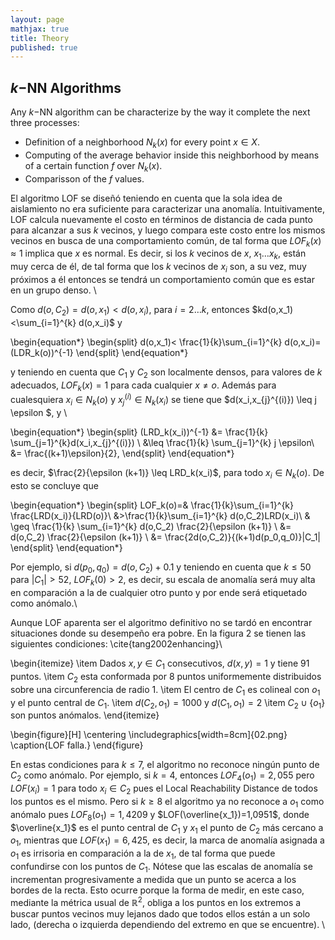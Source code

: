 ```yaml
---
layout: page
mathjax: true
title: Theory
published: true
---
```

## $k-$NN Algorithms

Any $k-$NN algorithm can be characterize by the way it complete the next three processes: 

- Definition of a neighborhood $N_{k}(x)$ for every point $x \in X$.
- Computing of the average behavior inside this neighborhood by means of a certain function $f$ over $N_{k}(x)$.
- Comparisson of the $f$ values.

El algoritmo LOF se diseñó teniendo en cuenta que la sola idea de aislamiento no era suficiente para caracterizar una anomalía. Intuitivamente, LOF calcula nuevamente el costo en términos de distancia de cada punto para alcanzar a sus $k$ vecinos, y luego compara este costo entre los mismos vecinos en busca de una comportamiento común, de tal forma que $LOF_k(x) \approx 1$ implica que $x$ es normal. Es decir, si los $k$ vecinos de $x$, $x_1 \dots x_k$, están muy cerca de él, de tal forma que los $k$ vecinos de $x_i$ son, a su vez, muy próximos a él entonces se tendrá un comportamiento común que es estar en un grupo denso. \\

Como $d(o,C_2)=d(o,x_1)<d(o,x_i)$, para $i=2 \dots k$, entonces $kd(o,x_1)<\sum_{i=1}^{k} d(o,x_i)$ y

\begin{equation*}
\begin{split}
d(o,x_1)< \frac{1}{k}\sum_{i=1}^{k} d(o,x_i)= (LDR_k(o))^{-1}
\end{split}
\end{equation*}

y teniendo en cuenta que $C_1$ y $C_2$ son localmente densos, para valores de $k$ adecuados, $LOF_k(x)=1$ para cada cualquier $x \neq o$. Además para cualesquiera $x_i \in N_k(o)$ y $x_j^{(i)} \in N_k(x_i)$ se tiene que $d(x_i,x_{j}^{(i)}) \leq j \epsilon $, y \\

\begin{equation*}
    \begin{split}
        (LRD_k(x_i))^{-1} &= \frac{1}{k} \sum_{j=1}^{k}d(x_i,x_{j}^{(i)}) \\
         &\leq \frac{1}{k} \sum_{j=1}^{k} j \epsilon\\
        &= \frac{(k+1)\epsilon}{2}, 
    \end{split}
\end{equation*}

es decir, $\frac{2}{\epsilon (k+1)} \leq LRD_k(x_i)$, para todo $x_i \in N_k(o).$ De esto se concluye que 

\begin{equation*}
\begin{split}
LOF_k(o)=& \frac{1}{k}\sum_{i=1}^{k} \frac{LRD(x_i)}{LRD(o)}\\ &>\frac{1}{k}\sum_{i=1}^{k} d(o,C_2)LRD(x_i)\\
& \geq \frac{1}{k} \sum_{i=1}^{k} d(o,C_2) \frac{2}{\epsilon (k+1)} \\
&= d(o,C_2) \frac{2}{\epsilon (k+1)} \\
&= \frac{2d(o,C_2)}{(k+1)d(p_0,q_0)}|C_1|
\end{split}
\end{equation*}

Por ejemplo, si $d(p_0,q_0)=d(o,C_2)+0.1$ y teniendo en cuenta que $k \leq 50$ para $|C_1|>52$, $LOF_k(0) > 2$, es decir, su escala de anomalía será muy alta en comparación a la de cualquier otro punto y por ende será etiquetado como anómalo.\\

Aunque LOF aparenta ser el algoritmo definitivo no se tardó en encontrar situaciones donde su desempeño era pobre. En la figura 2  se tienen las siguientes condiciones: \cite{tang2002enhancing}\\

\begin{itemize}
\item Dados $x,y \in C_1$ consecutivos, $d(x,y)=1$ y tiene 91 puntos.
\item $C_2$ esta conformada por 8 puntos uniformemente distribuidos sobre una circunferencia de radio 1.
\item El centro de $C_1$ es colineal con $o_1$ y el punto central de $C_1$.
\item $d(C_2,o_1)=1000$ y $d(C_1,o_1)=2$
\item $C_2 \cup \left \{ o_1 \right \}$ son puntos anómalos.
\end{itemize}


\begin{figure}[H]
\centering
\includegraphics[width=8cm]{02.png}
\caption{LOF falla.}
\end{figure}

En estas condiciones para $k \leqslant 7$, el algoritmo no reconoce ningún punto de $C_2$ como anómalo. Por ejemplo, si $k=4$, entonces $LOF_4(o_1)=2,055$ pero $LOF(x_i)=1$ para todo $x_i \in C_2$ pues el Local Reachability Distance de todos los puntos es el mismo. Pero si $k \geq 8$ el algoritmo ya no reconoce a $o_1$ como anómalo pues $LOF_8(o_1)=1,4209$ y $LOF(\overline{x_1})=1,0951$, donde $\overline{x_1}$ es el punto central de $C_1$ y $x_1$ el punto de $C_2$ más cercano a $o_1$, mientras que $LOF(x_1)=6,425$, es decir, la marca de anomalía asignada a $o_1$ es irrisoria en comparación a la de $x_1$, de tal forma que puede confundirse con los puntos de $C_1$. Nótese que las escalas de anomalía se incrementan progresivamente a medida que un punto se acerca a los bordes de la recta. Esto ocurre porque la forma de medir, en este caso, mediante la métrica usual de $\mathbb{R}^2$, obliga a los puntos en los extremos a buscar puntos vecinos muy lejanos dado que todos ellos están a un solo lado, (derecha o izquierda dependiendo del extremo en que se encuentre). \\
